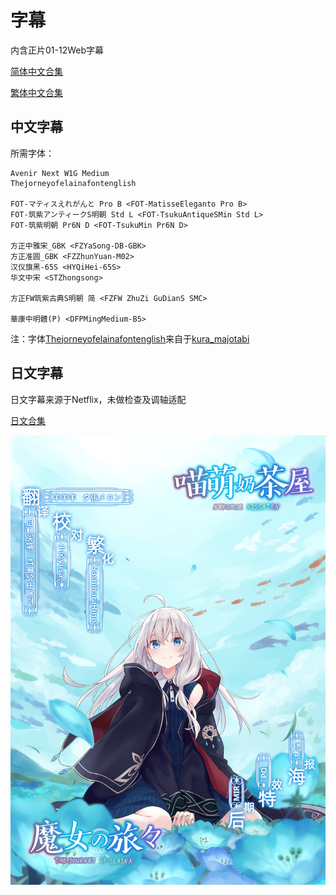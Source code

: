 # 字幕

内含正片01-12Web字幕

[简体中文合集](https://github.com/Nekomoekissaten-SUB/Nekomoekissaten-MIR-Subs/raw/master/Majotabi/Majotabi_Web_CHS.7z)

[繁体中文合集](https://github.com/Nekomoekissaten-SUB/Nekomoekissaten-MIR-Subs/raw/master/Majotabi/Majotabi_Web_CHT.7z)

## 中文字幕

所需字体：
```
Avenir Next W1G Medium
Thejorneyofelainafontenglish

FOT-マティスえれがんと Pro B <FOT-MatisseEleganto Pro B>
FOT-筑紫アンティークS明朝 Std L <FOT-TsukuAntiqueSMin Std L>
FOT-筑紫明朝 Pr6N D <FOT-TsukuMin Pr6N D>

方正中雅宋_GBK <FZYaSong-DB-GBK>
方正准圆_GBK <FZZhunYuan-M02>
汉仪旗黑-65S <HYQiHei-65S>
华文中宋 <STZhongsong>

方正FW筑紫古典S明朝 简 <FZFW ZhuZi GuDianS SMC>

華康中明體(P) <DFPMingMedium-B5>
```

注：字体[Thejorneyofelainafontenglish](https://github.com/Nekomoekissaten-SUB/Nekomoekissaten-MIR-Subs/raw/master/Majotabi/Thejorneyofelainafontenglish-Regular.ttf)来自于[kura_majotabi](https://twitter.com/kura_majotabi)

## 日文字幕

日文字幕来源于Netflix，未做检查及调轴适配

[日文合集](https://github.com/Nekomoekissaten-SUB/Nekomoekissaten-MIR-Subs/raw/master/Majotabi/Majotabi_JPN.7z)

![](poster1.jpg)